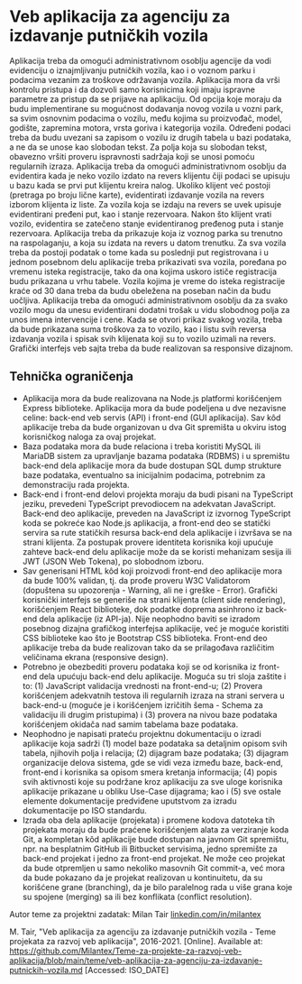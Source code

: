 # Veb aplikacija za agenciju za izdavanje putničkih vozila

Aplikacija treba da omogući administrativnom osoblju agencije da vodi evidenciju o iznajmljivanju putničkih vozila, kao i o voznom parku i podacima vezanim za troškove održavanja vozila. Aplikacija mora da vrši kontrolu pristupa i da dozvoli samo korisnicima koji imaju ispravne parametre za pristup da se prijave na aplikaciju. Od opcija koje moraju da budu implementirane su mogućnost dodavanja novog vozila u vozni park, sa svim osnovnim podacima o vozilu, među kojima su proizvođač, model, godište, zapremina motora, vrsta goriva i kategorija vozila. Određeni podaci treba da budu uvezani sa zapisom o vozilu iz drugih tabela u bazi podataka, a ne da se unose kao slobodan tekst. Za polja koja su slobodan tekst, obavezno vršiti proveru ispravnosti sadržaja koji se unosi pomoću regularnih izraza. Aplikacija treba da omogući administrativnom osoblju da evidentira kada je neko vozilo izdato na revers klijentu čiji podaci se upisuju u bazu kada se prvi put klijentu kreira nalog. Ukoliko klijent već postoji (pretraga po broju lične karte), evidentirati izdavanje vozila na revers izborom klijenta iz liste. Za vozila koja se izdaju na revers se uvek upisuje evidentirani pređeni put, kao i stanje rezervoara. Nakon što klijent vrati vozilo, evidentira se zatečeno stanje evidentiranog pređenog puta i stanje rezervoara. Aplikacija treba da prikazuje koja iz voznog parka su trenutno na raspolaganju, a koja su izdata na revers u datom trenutku. Za sva vozila treba da postoji podatak o tome kada su poslednji put registrovana i u jednom posebnom delu aplikacije treba prikazivati sva vozila, poređana po vremenu isteka registracije, tako da ona kojima uskoro ističe registracija budu prikazana u vrhu tabele. Vozila kojima je vreme do isteka registracije kraće od 30 dana treba da budu obeležena na poseban način da budu uočljiva. Aplikacija treba da omogući administrativnom osoblju da za svako vozilo mogu da unesu evidentirani dodatni trošak u vidu slobodnog polja za unos imena intervencije i cene. Kada se otvori prikaz svakog vozila, treba da bude prikazana suma troškova za to vozilo, kao i listu svih reversa izdavanja vozila i spisak svih klijenata koji su to vozilo uzimali na revers. Grafički interfejs veb sajta treba da bude realizovan sa responsive dizajnom.

## Tehnička ograničenja

- Aplikacija mora da bude realizovana na Node.js platformi korišćenjem Express biblioteke. Aplikacija mora da bude podeljena u dve nezavisne celine: back-end veb servis (API) i front-end (GUI aplikacija). Sav kôd aplikacije treba da bude organizovan u dva Git spremišta u okviru istog korisničkog naloga za ovaj projekat.
- Baza podataka mora da bude relaciona i treba koristiti MySQL ili MariaDB sistem za upravljanje bazama podataka (RDBMS) i u spremištu back-end dela aplikacije mora da bude dostupan SQL dump strukture baze podataka, eventualno sa inicijalnim podacima, potrebnim za demonstraciju rada projekta.
- Back-end i front-end delovi projekta moraju da budi pisani na TypeScript jeziku, prevedeni TypeScript prevodiocem na adekvatan JavaScript. Back-end deo aplikacije, preveden na JavaScript iz izvornog TypeScript koda se pokreće kao Node.js aplikacija, a front-end deo se statički servira sa rute statičkih resursa back-end dela aplikacije i izvršava se na strani klijenta. Za postupak provere identiteta korisnika koji upućuje zahteve back-end delu aplikacije može da se koristi mehanizam sesija ili JWT (JSON Web Tokena), po slobodnom izboru.
- Sav generisani HTML kôd koji proizvodi front-end deo aplikacije mora da bude 100% validan, tj. da prođe proveru W3C Validatorom (dopuštena su upozorenja - Warning, ali ne i greške - Error). Grafički korisnički interfejs se generiše na strani klijenta (client side rendering), korišćenjem React biblioteke, dok podatke doprema asinhrono iz back-end dela aplikacije (iz API-ja). Nije neophodno baviti se izradom posebnog dizajna grafičkog interfejsa aplikacije, već je moguće koristiti CSS biblioteke kao što je Bootstrap CSS biblioteka. Front-end deo aplikacije treba da bude realizovan tako da se prilagođava različitim veličinama ekrana (responsive design).
- Potrebno je obezbediti proveru podataka koji se od korisnika iz front-end dela upućuju back-end delu aplikacije. Moguća su tri sloja zaštite i to: (1) JavaScript validacija vrednosti na front-end-u; (2) Provera korišćenjem adekvatnih testova ili regularnih izraza na strani servera u back-end-u (moguće je i korišćenjem izričitih šema - Schema za validaciju ili drugim pristupima) i (3) provera na nivou baze podataka korišćenjem okidača nad samim tabelama baze podataka.
- Neophodno je napisati prateću projektnu dokumentaciju o izradi aplikacije koja sadrži (1) model baze podataka sa detaljnim opisom svih tabela, njihovih polja i relacija; (2) dijagram baze podataka; (3) dijagram organizacije delova sistema, gde se vidi veza između baze, back-end, front-end i korisnika sa opisom smera kretanja informacija; (4) popis svih aktivnosti koje su podržane kroz aplikaciju za sve uloge korisnika aplikacije prikazane u obliku Use-Case dijagrama; kao i (5) sve ostale elemente dokumentacije predviđene uputstvom za izradu dokumentacije po ISO standardu.
- Izrada oba dela aplikacije (projekata) i promene kodova datoteka tih projekata moraju da bude praćene korišćenjem alata za verziranje koda Git, a kompletan kôd aplikacije bude dostupan na javnom Git spremištu, npr. na besplatnim GitHub ili Bitbucket servisima, jedno spremište za back-end projekat i jedno za front-end projekat. Ne može ceo projekat da bude otpremljen u samo nekoliko masovnih Git commit-a, već mora da bude pokazano da je projekat realizovan u kontinuitetu, da su korišćene grane (branching), da je bilo paralelnog rada u više grana koje su spojene (merging) sa ili bez konflikata (conflict resolution).

Autor teme za projektni zadatak: Milan Tair [linkedin.com/in/milantex](https://linkedin.com/in/milantex)

M. Tair, "Veb aplikacija za agenciju za izdavanje putničkih vozila - Teme projekata za razvoj veb aplikacija", 2016-2021. [Online]. Available at: https://github.com/Milantex/Teme-za-projekte-za-razvoj-veb-aplikacija/blob/main/teme/veb-aplikacija-za-agenciju-za-izdavanje-putnickih-vozila.md [Accessed: ISO_DATE]
